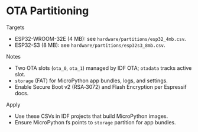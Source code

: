 # OTA Partitioning

Targets
- ESP32-WROOM-32E (4 MB): see `hardware/partitions/esp32_4mb.csv`.
- ESP32-S3 (8 MB): see `hardware/partitions/esp32s3_8mb.csv`.

Notes
- Two OTA slots (`ota_0`, `ota_1`) managed by IDF OTA; `otadata` tracks active slot.
- `storage` (FAT) for MicroPython app bundles, logs, and settings.
- Enable Secure Boot v2 (RSA‑3072) and Flash Encryption per Espressif docs.

Apply
- Use these CSVs in IDF projects that build MicroPython images.
- Ensure MicroPython fs points to `storage` partition for app bundles.

